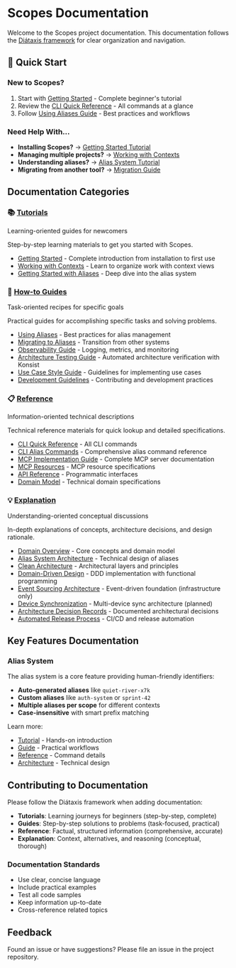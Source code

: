 # Scopes Documentation

Welcome to the Scopes project documentation. This documentation follows the [Diátaxis framework](https://diataxis.fr/) for clear organization and navigation.

## 🚀 Quick Start

### New to Scopes?
1. Start with [Getting Started](./tutorials/getting-started.md) - Complete beginner's tutorial
2. Review the [CLI Quick Reference](./reference/cli-quick-reference.md) - All commands at a glance
3. Follow [Using Aliases Guide](./guides/using-aliases.md) - Best practices and workflows

### Need Help With...
- **Installing Scopes?** → [Getting Started Tutorial](./tutorials/getting-started.md)
- **Managing multiple projects?** → [Working with Contexts](./tutorials/working-with-contexts.md)
- **Understanding aliases?** → [Alias System Tutorial](./tutorials/getting-started-with-aliases.md)
- **Migrating from another tool?** → [Migration Guide](./guides/migrating-to-aliases.md)

## Documentation Categories

### 📚 [Tutorials](./tutorials/)

Learning-oriented guides for newcomers

Step-by-step learning materials to get you started with Scopes.

- [Getting Started](./tutorials/getting-started.md) - Complete introduction from installation to first use
- [Working with Contexts](./tutorials/working-with-contexts.md) - Learn to organize work with context views
- [Getting Started with Aliases](./tutorials/getting-started-with-aliases.md) - Deep dive into the alias system

### 📖 [How-to Guides](./guides/)

Task-oriented recipes for specific goals

Practical guides for accomplishing specific tasks and solving problems.

- [Using Aliases](./guides/using-aliases.md) - Best practices for alias management
- [Migrating to Aliases](./guides/migrating-to-aliases.md) - Transition from other systems
- [Observability Guide](./guides/observability-guide.md) - Logging, metrics, and monitoring
- [Architecture Testing Guide](./guides/architecture-testing-guide.md) - Automated architecture verification with Konsist
- [Use Case Style Guide](./guides/use-case-style-guide.md) - Guidelines for implementing use cases
- [Development Guidelines](./guides/development-guidelines.md) - Contributing and development practices

### 📋 [Reference](./reference/)

Information-oriented technical descriptions

Technical reference materials for quick lookup and detailed specifications.

- [CLI Quick Reference](./reference/cli-quick-reference.md) - All CLI commands
- [CLI Alias Commands](./reference/cli-alias-commands.md) - Comprehensive alias command reference
- [MCP Implementation Guide](./reference/mcp-implementation-guide.md) - Complete MCP server documentation
- [MCP Resources](./reference/mcp-resources.md) - MCP resource specifications
- [API Reference](./reference/api/) - Programmatic interfaces
- [Domain Model](./reference/domain-model/) - Technical domain specifications

### 💡 [Explanation](./explanation/)

Understanding-oriented conceptual discussions

In-depth explanations of concepts, architecture decisions, and design rationale.

- [Domain Overview](./explanation/domain-overview.md) - Core concepts and domain model
- [Alias System Architecture](./explanation/alias-system-architecture.md) - Technical design of aliases
- [Clean Architecture](./explanation/clean-architecture.md) - Architectural layers and principles
- [Domain-Driven Design](./explanation/domain-driven-design.md) - DDD implementation with functional programming
- [Event Sourcing Architecture](./explanation/event-sourcing-architecture.md) - Event-driven foundation (infrastructure only)
- [Device Synchronization](./explanation/device-synchronization.md) - Multi-device sync architecture (planned)
- [Architecture Decision Records](./explanation/adr/) - Documented architectural decisions
- [Automated Release Process](./explanation/automated-release-process.md) - CI/CD and release automation

## Key Features Documentation

### Alias System
The alias system is a core feature providing human-friendly identifiers:
- **Auto-generated aliases** like `quiet-river-x7k`
- **Custom aliases** like `auth-system` or `sprint-42`
- **Multiple aliases per scope** for different contexts
- **Case-insensitive** with smart prefix matching

Learn more:
- [Tutorial](./tutorials/getting-started-with-aliases.md) - Hands-on introduction
- [Guide](./guides/using-aliases.md) - Practical workflows
- [Reference](./reference/cli-alias-commands.md) - Command details
- [Architecture](./explanation/alias-system-architecture.md) - Technical design

## Contributing to Documentation

Please follow the Diátaxis framework when adding documentation:

- **Tutorials**: Learning journeys for beginners (step-by-step, complete)
- **Guides**: Step-by-step solutions to problems (task-focused, practical)
- **Reference**: Factual, structured information (comprehensive, accurate)
- **Explanation**: Context, alternatives, and reasoning (conceptual, thorough)

### Documentation Standards
- Use clear, concise language
- Include practical examples
- Test all code samples
- Keep information up-to-date
- Cross-reference related topics

## Feedback

Found an issue or have suggestions? Please file an issue in the project repository.
